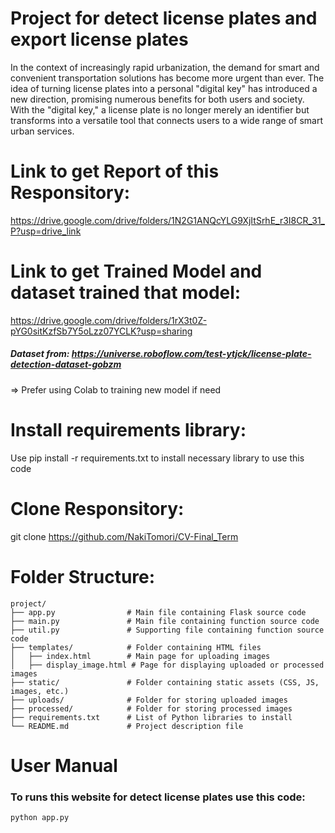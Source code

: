 # Project for detect license plates and export license plates
In the context of increasingly rapid urbanization, the demand for smart and convenient transportation solutions has become more urgent than ever. The idea of turning license plates into a personal "digital key" has introduced a new direction, promising numerous benefits for both users and society. With the "digital key," a license plate is no longer merely an identifier but transforms into a versatile tool that connects users to a wide range of smart urban services.

# Link to get Report of this Responsitory:
https://drive.google.com/drive/folders/1N2G1ANQcYLG9XjItSrhE_r3I8CR_31_P?usp=drive_link

# Link to get Trained Model and dataset trained that model: 
https://drive.google.com/drive/folders/1rX3t0Z-pYG0sitKzfSb7Y5oLzz07YCLK?usp=sharing
##### Dataset from: https://universe.roboflow.com/test-ytjck/license-plate-detection-dataset-gobzm
=> Prefer using Colab to training new model if need

# Install requirements library:
Use pip install -r requirements.txt to install necessary library to use this code

# Clone Responsitory:
git clone https://github.com/NakiTomori/CV-Final_Term

# Folder Structure:
```
project/
├── app.py                # Main file containing Flask source code
├── main.py               # Main file containing function source code
├── util.py               # Supporting file containing function source code
├── templates/            # Folder containing HTML files
│   ├── index.html        # Main page for uploading images
│   ├── display_image.html # Page for displaying uploaded or processed images
├── static/               # Folder containing static assets (CSS, JS, images, etc.)
├── uploads/              # Folder for storing uploaded images
├── processed/            # Folder for storing processed images
├── requirements.txt      # List of Python libraries to install
└── README.md             # Project description file
```

# User Manual
### To runs this website for detect license plates use this code:
```
python app.py
```

